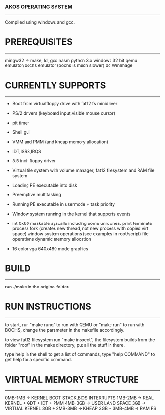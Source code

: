 ### AKOS OPERATING SYSTEM

_________________

Compiled using windows and gcc.

# PREREQUISITES

_________________

mingw32 -> make, ld, gcc
nasm
python 3.x
windows 32 bit
qemu emulator/bochs emulator (bochs is much slower)
dd
WinImage

# CURRENTLY SUPPORTS

_________________

- Boot from virtualfloppy drive with fat12 fs minidriver

- PS/2 drivers (keyboard input,visible mouse cursor)

- pit timer

- Shell gui

- VMM and PMM (and kheap memory allocation)

- IDT,ISRS,IRQS

- 3.5 inch floppy driver

- Virtual file system with volume manager, fat12 filesystem and RAM file system

- Loading PE executable into disk

- Preemptive multitasking

- Running PE executable in usermode + task priority

- Window system running in the kernel that supports events

- int 0x80 maskable syscalls including some unix ones:
	print
	terminate process
	fork (creates new thread, not new process with copied virt space)
	window system operations (see examples in root/script)
	file operations
	dynamic memory allocation

- 16 color vga 640x480 mode graphics

# BUILD 

_________________

run ./make in the original folder.

# RUN INSTRUCTIONS

_________________

to start, run "make runq" to run with QEMU or "make run" to run with BOCHS, change the parameter in the makefile accordingly.

to view fat12 filesystem run "make inspect", the filesystem builds from the folder "root" in the make directory, put all the stuff in there.

type help in the shell to get a list of commands, type "help COMMAND" to get help for a specific command.

# VIRTUAL MEMORY STRUCTURE

_________________

0MB-1MB -> KERNEL BOOT STACK,BIOS INTERRUPTS
1MB-2MB -> REAL KERNEL + GDT + IDT + PMM
4MB-3GB -> USER LAND SPACE
3GB -> VIRTUAL KERNEL
3GB + 2MB-3MB -> KHEAP
3GB + 3MB-4MB -> RAM FS